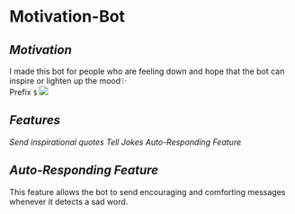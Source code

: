 # Motivation-Bot

_<h2>Motivation</h2>_
I made this bot for people who are feeling down and hope that the bot can inspire or lighten up the mood✨<br>
Prefix `$`
<img src="https://encrypted-tbn0.gstatic.com/images?q=tbn:ANd9GcSVmFD5Q8Mvp_IByn-HG74WGfD3VA3BVPkDBQ&usqp=CAU"></img>

_<h2>Features</h2>_
_Send inspirational quotes_
_Tell Jokes_
_Auto-Responding Feature_

_<h2>Auto-Responding Feature</h2>_
This feature allows the bot to send encouraging and comforting messages whenever it detects a sad word.
